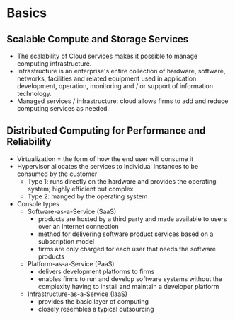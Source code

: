 # Basics
## Scalable Compute and Storage Services
* The scalability of Cloud services makes it possible to manage computing infrastructure.  
* Infrastructure is an enterprise's entire collection of hardware, software, networks, facilities and related equipment used in application development, operation, monitoring and / or support of information technology.  
* Managed services / infrastructure: cloud allows firms to add and reduce computing services as needed.
## Distributed Computing for Performance and Reliability
* Virtualization = the form of how the end user will consume it
* Hypervisor allocates the services to individual instances to be consumed by the customer
  * Type 1: runs directly on the hardware and provides the operating system; highly efficient but complex
  * Type 2: manged by the operating system
* Console types
  * Software-as-a-Service (SaaS)
    * products are hosted by a third party and made available to users over an internet connection
    * method for delivering software product services based on a subscription model
    * firms are only charged for each user that needs the software products
  * Platform-as-a-Service (PaaS)
    * delivers development platforms to firms
    * enables firms to run and develop software systems without the complexity having to install and maintain a developer platform
  * Infrastructure-as-a-Service (IaaS)
    * provides the basic layer of computing
    * closely resembles a typical outsourcing
